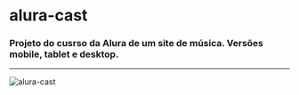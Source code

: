# alura-cast
### Projeto do cusrso da Alura de um site de música. Versões mobile, tablet e desktop.
>
>
--------------------------------------
>
![alura-cast](https://user-images.githubusercontent.com/116017647/236454208-eb3347ac-5434-4035-8a8a-a8a7664f915d.png)
